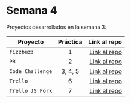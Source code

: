 # Semana 4 

Proyectos desarrollados en la semana 3:

| Proyecto | Práctica | Link al repo |
| ------------- |:-------------:| -----:|
|`fizzbuzz`|1|[Link al repo](https://github.com/ograciano/playbook/tree/main/weekly_mission_4/fizzbuzz)|
|`PR`|2|[Link al repo](https://github.com/ograciano/fizzbuzz-1/tree/4ac69636a77f420f71967b5ef9d35d0dd8888427)|
|`Code Challenge`|3, 4, 5|[Link al repo](https://github.com/ograciano/visualpartnership)|
|`Trello`|6|[Link al repo](https://github.com/ograciano/playbook/tree/main/weekly_mission_4/trellojs)|
|`Trello JS Fork`|7|[Link al repo](https://github.com/ograciano/trello)|